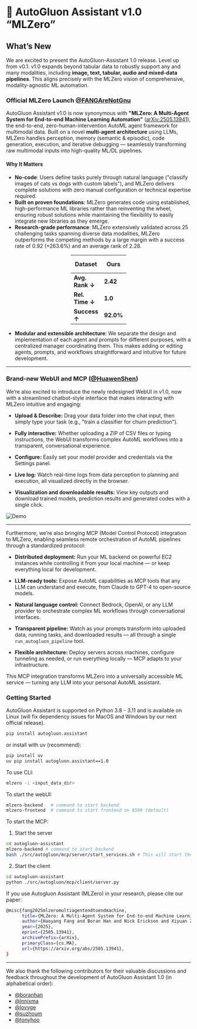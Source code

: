 # 🚀 AutoGluon Assistant v1.0 “MLZero”

## What’s New

We are excited to present the AutoGluon-Assistant 1.0 release. Level up from v0.1: v1.0 expands beyond tabular data to robustly support any and many modalities, including **image, text, tabular, audio and mixed-data pipelines**. This aligns precisely with the MLZero vision of comprehensive, modality-agnostic ML automation.

### Official MLZero Launch [@FANGAreNotGnu](https://github.com/FANGAreNotGnu)

AutoGluon Assistant v1.0 is now synonymous with **"MLZero: A Multi-Agent System for End-to-end Machine Learning Automation"** ([arXiv:2505.13941](https://arxiv.org/abs/2505.13941)), the end-to-end, zero-human-intervention AutoML agent framework for multimodal data.
Built on a novel **multi-agent architecture** using LLMs, MLZero handles perception, memory (semantic & episodic), code generation, execution, and iterative debugging — seamlessly transforming raw multimodal inputs into high-quality ML/DL pipelines.

#### Why It Matters
- **No-code**: Users define tasks purely through natural language ("classify images of cats vs dogs with custom labels"), and MLZero delivers complete solutions with zero manual configuration or technical expertise required.
- **Built on proven foundations**: MLZero generates code using established, high-performance ML libraries rather than reinventing the wheel, ensuring robust solutions while maintaining the flexibility to easily integrate new libraries as they emerge.
- **Research-grade performance**: MLZero extensively validated across 25 challenging tasks spanning diverse data modalities, MLZero outperforms the competing methods by a large margin with a success rate of 0.92 (+263.6\%) and an average rank of 2.28. 
  
<div style="margin-left: auto;
            margin-right: auto;
            width: 30%">
            
| Dataset     | Ours | Codex CLI | AIDE | DS-Agent | AK |
|-------------|--------------------------|---------------|----------|--------------|--------|
| **Avg. Rank ↓** | **2.42** | 8.04 | 5.76 | 6.16 | 8.26 | 8.28 | 
| **Rel. Time ↓** | **1.0**  | 0.15 | 0.23 | 2.83 | N/A  | 4.82 | 
| **Success ↑**   | **92.0%** | 14.7% | 69.3% | 25.3% | 13.3% | 14.7% | 
</div>

- **Modular and extensible architecture**: We separate the design and implementation of each agent and prompts for different purposes, with a centralized manager coordinating them. This makes adding or editing agents, prompts, and workflows straightforward and intuitive for future development.


---


### Brand-new WebUI and MCP ([@HuawenShen](https://github.com/HuawenShen)) 

We’re also excited to introduce the newly redesigned WebUI in v1.0, now with a streamlined chatbot-style interface that makes interacting with MLZero intuitive and engaging:

- **Upload & Describe:** Drag your data folder into the chat input, then simply type your task (e.g., "train a classifier for churn prediction").

- **Fully interactive:** Whether uploading a ZIP of CSV files or typing instructions, the WebUI transforms complex AutoML workflows into a transparent, conversational experience.

- **Configure:** Easily set your model provider and credentials via the Settings panel.

- **Live log:** Watch real-time logs from data perception to planning and execution, all visualized directly in the browser.

- **Visualization and downloadable results:** View key outputs and download trained models, prediction results and generated codes with a single click.

![Demo](https://github.com/autogluon/autogluon-assistant/blob/main/docs/assets/web_demo.gif)

---

Furthermore, we’re also bringing MCP (Model Control Protocol) integration to MLZero, enabling seamless remote orchestration of AutoML pipelines through a standardized protocol:

- **Distributed deployment:** Run your ML backend on powerful EC2 instances while controlling it from your local machine — or keep everything local for development.

- **LLM-ready tools:** Expose AutoML capabilities as MCP tools that any LLM can understand and execute, from Claude to GPT-4 to open-source models.

- **Natural language control:** Connect Bedrock, OpenAI, or any LLM provider to orchestrate complex ML workflows through conversational interfaces.

- **Transparent pipeline:** Watch as your prompts transform into uploaded data, running tasks, and downloaded results — all through a single `run_autogluon_pipeline` tool.

- **Flexible architecture:** Deploy servers across machines, configure tunneling as needed, or run everything locally — MCP adapts to your infrastructure.

This MCP integration transforms MLZero into a universally accessible ML service — turning any LLM into your personal AutoML assistant.

### Getting Started

AutoGluon Assistant is supported on Python 3.8 - 3.11 and is available on Linux (will fix dependency issues for MacOS and Windows by our next official release).

```bash
pip install autogluon.assistant
```
or install with uv (recommend):
```bash
pip install uv
uv pip install autogluon.assistant==1.0
```

To use CLI:
```bash
mlzero -i <input_data_dir>
```

To start the webUI:
```bash
mlzero-backend   # command to start backend
mlzero-frontend  # command to start frontend on 8509 (default)
```

To start the MCP:
1. Start the server
```bash
cd autogluon-assistant
mlzero-backend # command to start backend
bash ./src/autogluon/mcp/server/start_services.sh # This will start the service—run it in a new terminal.
```
2. Start the client
```bash
cd autogluon-assistant
python ./src/autogluon/mcp/client/server.py
```

If you use Autogluon Assistant (MLZero) in your research, please cite our paper:

```bash
@misc{fang2025mlzeromultiagentendtoendmachine,
      title={MLZero: A Multi-Agent System for End-to-end Machine Learning Automation}, 
      author={Haoyang Fang and Boran Han and Nick Erickson and Xiyuan Zhang and Su Zhou and Anirudh Dagar and Jiani Zhang and Ali Caner Turkmen and Cuixiong Hu and Huzefa Rangwala and Ying Nian Wu and Bernie Wang and George Karypis},
      year={2025},
      eprint={2505.13941},
      archivePrefix={arXiv},
      primaryClass={cs.MA},
      url={https://arxiv.org/abs/2505.13941}, 
}
```
---

We also thank the following contributors for their valuable discussions and feedback throughout the development of AutoGluon Assistant 1.0 (in alphabetical order):

- [@boranhan](https://github.com/boranhan)
- [@lnnixma](https://github.com/Innixma)
- [@lovvge](https://github.com/lovvge)
- [@suzhoum](https://github.com/suzhoum)
- [@tonyhoo](https://github.com/tonyhoo)
